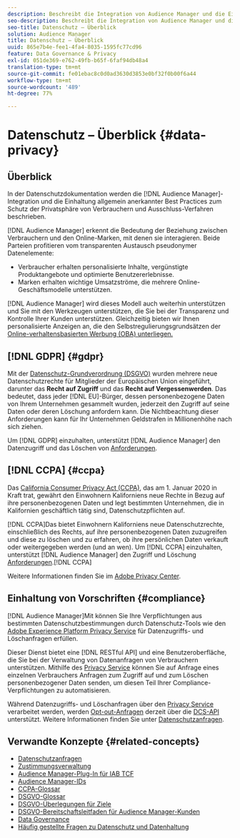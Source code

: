 ```yaml
---
description: Beschreibt die Integration von Audience Manager und die Einhaltung allgemein anerkannter Best Practices in Bezug auf Verbraucherschutz und Opt-out-Verfahren.
seo-description: Beschreibt die Integration von Audience Manager und die Einhaltung allgemein anerkannter Best Practices in Bezug auf Verbraucherschutz und Opt-out-Verfahren.
seo-title: Datenschutz – Überblick
solution: Audience Manager
title: Datenschutz – Überblick
uuid: 865e7b4e-fee1-4fa4-8035-1595fc77cd96
feature: Data Governance & Privacy
exl-id: 051de369-e762-49fb-b65f-6faf94db48a4
translation-type: tm+mt
source-git-commit: fe01ebac8c0d0ad3630d3853e0bf32f0b00f6a44
workflow-type: tm+mt
source-wordcount: '489'
ht-degree: 77%

---
```


# Datenschutz – Überblick {#data-privacy}

## Überblick

In der Datenschutzdokumentation werden die [!DNL Audience Manager]-Integration und die Einhaltung allgemein anerkannter Best Practices zum Schutz der Privatsphäre von Verbrauchern und Ausschluss-Verfahren beschrieben.

[!DNL Audience Manager] erkennt die Bedeutung der Beziehung zwischen Verbrauchern und den Online-Marken, mit denen sie interagieren. Beide Parteien profitieren vom transparenten Austausch pseudonymer Datenelemente:

* Verbraucher erhalten personalisierte Inhalte, vergünstigte Produktangebote und optimierte Benutzererlebnisse.
* Marken erhalten wichtige Umsatzströme, die mehrere Online-Geschäftsmodelle unterstützen.

[!DNL Audience Manager] wird dieses Modell auch weiterhin unterstützen und Sie mit den Werkzeugen unterstützen, die Sie bei der Transparenz und Kontrolle Ihrer Kunden unterstützen. Gleichzeitig bieten wir Ihnen personalisierte Anzeigen an, die den Selbstregulierungsgrundsätzen der [Online-verhaltensbasierten Werbung (OBA) unterliegen.](https://www.iab.com/news/self-regulatory-principles-for-online-behavioral-advertising/)

## [!DNL GDPR] {#gdpr}

Mit der [Datenschutz-Grundverordnung (DSGVO)](https://gdpr.eu/data-privacy/) wurden mehrere neue Datenschutzrechte für Mitglieder der Europäischen Union eingeführt, darunter das **Recht auf Zugriff** und das **Recht auf Vergessenwerden**. Das bedeutet, dass jeder [!DNL EU]-Bürger, dessen personenbezogene Daten von Ihrem Unternehmen gesammelt wurden, jederzeit den Zugriff auf seine Daten oder deren Löschung anfordern kann. Die Nichtbeachtung dieser Anforderungen kann für Ihr Unternehmen Geldstrafen in Millionenhöhe nach sich ziehen.

Um [!DNL GDPR] einzuhalten, unterstützt [!DNL Audience Manager] den Datenzugriff und das Löschen von [Anforderungen](data-privacy-requests.md).

## [!DNL CCPA] {#ccpa}

Das [California Consumer Privacy Act (CCPA)](https://www.caprivacy.org/about), das am 1. Januar 2020 in Kraft trat, gewährt den Einwohnern Kaliforniens neue Rechte in Bezug auf ihre personenbezogenen Daten und legt bestimmten Unternehmen, die in Kalifornien geschäftlich tätig sind, Datenschutzpflichten auf.

[!DNL CCPA]Das bietet Einwohnern Kaliforniens neue Datenschutzrechte, einschließlich des Rechts, auf ihre personenbezogenen Daten zuzugreifen und diese zu löschen und zu erfahren, ob ihre persönlichen Daten verkauft oder weitergegeben werden (und an wen). Um [!DNL CCPA] einzuhalten, unterstützt [!DNL Audience Manager] den Zugriff und Löschung [Anforderungen](data-privacy-requests.md).[!DNL CCPA]

Weitere Informationen finden Sie im [Adobe Privacy Center](https://www.adobe.com/de/privacy/opt-out.html).

## Einhaltung von Vorschriften {#compliance}

[!DNL Audience Manager]Mit können Sie Ihre Verpflichtungen aus bestimmten Datenschutzbestimmungen durch Datenschutz-Tools wie den [Adobe Experience Platform Privacy Service](https://docs.adobe.com/content/help/de-DE/experience-platform/privacy/home.html) für Datenzugriffs- und Löschanfragen erfüllen.

Dieser Dienst bietet eine [!DNL RESTful API] und eine Benutzeroberfläche, die Sie bei der Verwaltung von Datenanfragen von Verbrauchern unterstützen. Mithilfe des [Privacy Service](https://www.adobe.io/apis/experienceplatform/home/services/privacy-service.html) können Sie auf Anfrage eines einzelnen Verbrauchers Anfragen zum Zugriff auf und zum Löschen personenbezogener Daten senden, um diesen Teil Ihrer Compliance-Verpflichtungen zu automatisieren.

Während Datenzugriffs- und Löschanfragen über den [Privacy Service](https://www.adobe.io/apis/experienceplatform/home/services/privacy-service.html) verarbeitet werden, werden [Opt-out-Anfragen](data-privacy-requests.md#opt-out-requests) derzeit über die [DCS-API](../../api/dcs-intro/dcs-api-reference/dcs-api-reference-overview.md) unterstützt. Weitere Informationen finden Sie unter [Datenschutzanfragen](data-privacy-requests.md).

## Verwandte Konzepte {#related-concepts}

* [Datenschutzanfragen](data-privacy-requests.md)
* [Zustimmungsverwaltung](data-privacy-consent.md)
* [Audience Manager-Plug-In für IAB TCF](aam-iab-plugin.md)
* [Audience Manager-IDs](data-privacy-ids.md)
* [CCPA-Glossar](aam-ccpa-glossary.md)
* [DSGVO-Glossar](aam-gdpr-glossary.md)
* [DSGVO-Überlegungen für Ziele](aam-gdpr-partners.md)
* [DSGVO-Bereitschaftsleitfaden für Audience Manager-Kunden](aam-gdpr-readiness.md)
* [Data Governance](data-governance.md)
* [Häufig gestellte Fragen zu Datenschutz und Datenhaltung](../../faq/faq-privacy.md)
